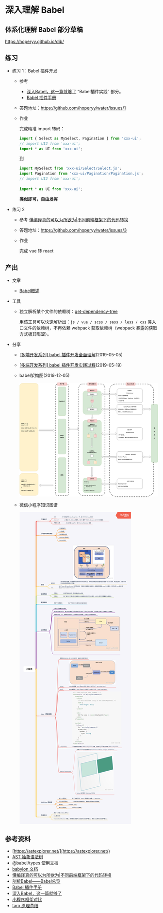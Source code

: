 # 深入理解 Babel

## 体系化理解 Babel 部分草稿

https://hoperyy.github.io/dib/

## 练习

+   练习 1：Babel 插件开发

    +   参考

        +   [深入Babel，这一篇就够了](https://juejin.im/post/5c21b584e51d4548ac6f6c99) “Babel插件实践” 部分。
        +   [Babel 插件手册](https://github.com/jamiebuilds/babel-handbook/blob/master/translations/zh-Hans/plugin-handbook.md)

    +   答题地址：https://github.com/hoperyy/water/issues/1

    +   作业

        完成精准 import 转码：

        ```js
        import { Select as MySelect, Pagination } from 'xxx-ui';
        // import UI2 from 'xxx-ui';
        import * as UI from 'xxx-ui';
        ```

        到 

        ```js
        import MySelect from 'xxx-ui/Select/Select.js';
        import Pagination from 'xxx-ui/Pagination/Pagination.js';
        // import UI2 from 'xxx-ui';

        import * as UI from 'xxx-ui';
        ```

        **类似即可，自由发挥**

+   练习 2

    +   参考 [懂编译真的可以为所欲为|不同前端框架下的代码转换](https://mp.weixin.qq.com/s?__biz=MzU4MDUxOTI5NA==&mid=2247484382&idx=1&sn=662c03594523cf3c9f5cc97eb7436d23&chksm=fd54d7cfca235ed92be315e19563da1cc1dd42cd372372376892e36991f23d292dabf00cbaf2&mpshare=1&scene=1&srcid=0418YWwl3FOxlg6USmo0ouwJ#rd)

    +   答题地址：https://github.com/hoperyy/water/issues/3

    +   作业

        完成 vue 转 react

## 产出

+   文章

    +   [Babel概述](https://github.com/hoperyy/water/issues/6)

+   工具

    +   独立解析某个文件的依赖树：[get-dependency-tree](https://github.com/hoperyy/get-dependency-tree)

        用该工具可以快速解析出：`js / vue / scss / sass / less / css` 类入口文件的依赖树，不再依赖 webpack 获取依赖树（webpack 暴露的获取方式极其晦涩）。

+   分享

    +   [[多端开发系列] babel 插件开发全面理解](https://github.com/hoperyy/water/issues/4)(2019-05-05)
    +   [[多端开发系列] babel 插件开发实践过程](https://github.com/hoperyy/water/issues/5)(2019-05-19)
    +   babel架构图(2019-12-05)

        ![](./img/structure.png)

    +   微信小程序知识图谱

        ![](./img/miniprogram.png)

## 参考资料

+   [https://astexplorer.net/](https://astexplorer.net/)
+   [AST 抽象语法树](http://jartto.wang/2018/11/17/about-ast/)
+   [@babel/types 使用文档](https://babeljs.io/docs/en/babel-types)
+   [babylon 文档](https://github.com/babel/babylon/blob/master/ast/spec.md)
+   [懂编译真的可以为所欲为|不同前端框架下的代码转换](https://mp.weixin.qq.com/s?__biz=MzU4MDUxOTI5NA==&mid=2247484382&idx=1&sn=662c03594523cf3c9f5cc97eb7436d23&chksm=fd54d7cfca235ed92be315e19563da1cc1dd42cd372372376892e36991f23d292dabf00cbaf2&mpshare=1&scene=1&srcid=0418YWwl3FOxlg6USmo0ouwJ#rd)
+   [剖析Babel——Babel总览](http://www.alloyteam.com/2017/04/analysis-of-babel-babel-overview/)
+   [Babel 插件手册](https://github.com/jamiebuilds/babel-handbook/blob/master/translations/zh-Hans/plugin-handbook.md)
+   [深入Babel，这一篇就够了](https://juejin.im/post/5c21b584e51d4548ac6f6c99)
+   [小程序框架对比](https://mina.wiki/eco/framework.html)
+   [taro 原理总结](https://www.jishuwen.com/d/2xm1)
